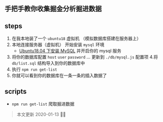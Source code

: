 ## 手把手教你收集掘金分析掘进数据

## steps

1. 在我本地装了一个 `ubuntu18` 虚拟机 （模拟数据库搭建在服务器上）
2. 本地连接服务器（虚拟机） 开始安装 `mysql` 环境
   - [Ubuntu18.04 下安装 MySQL](https://www.cnblogs.com/opsprobe/p/9126864.html) 并开启你的 mysql 服务
3. 将你的数据库配置 `host` `user` `password` ... 更新到 `./db/mysql.js` 配置项 4.将 `db/list.sql` 结构导入到你的数据库中
4. 执行 `npm run get-list`
5. 你就可以看到你的数据库在一条一条的插入数据了

## scripts

- `npm run get-list` 爬取掘进数据

> 本文更新 2020-01-13 
